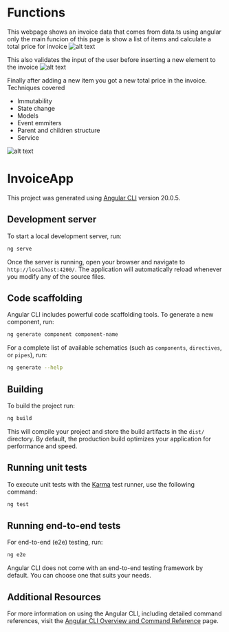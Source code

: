 # Functions
This webpage shows an invoice data that comes from data.ts using angular only
the main funcion of this page is show a list of items and calculate a total price for invoice
![alt text](https://github.com/jonas-repo/invoice-app/src/images/invoicemain.PNG)

This also validates the input of the user before inserting a new element to the invoice
![alt text](https://github.com/jonas-repo/invoice-app/src/images/totalandvalidations.PNG)

Finally after adding a new item you got a new total price in the invoice.
Techniques covered
* Immutability
* State change
* Models
* Event emmiters
* Parent and children structure
* Service


![alt text](https://github.com/jonas-repo/invoice-app/src/images/priceupdatedandnewitemadded.PNG)




# InvoiceApp

This project was generated using [Angular CLI](https://github.com/angular/angular-cli) version 20.0.5.

## Development server

To start a local development server, run:

```bash
ng serve
```

Once the server is running, open your browser and navigate to `http://localhost:4200/`. The application will automatically reload whenever you modify any of the source files.

## Code scaffolding

Angular CLI includes powerful code scaffolding tools. To generate a new component, run:

```bash
ng generate component component-name
```

For a complete list of available schematics (such as `components`, `directives`, or `pipes`), run:

```bash
ng generate --help
```

## Building

To build the project run:

```bash
ng build
```

This will compile your project and store the build artifacts in the `dist/` directory. By default, the production build optimizes your application for performance and speed.

## Running unit tests

To execute unit tests with the [Karma](https://karma-runner.github.io) test runner, use the following command:

```bash
ng test
```

## Running end-to-end tests

For end-to-end (e2e) testing, run:

```bash
ng e2e
```

Angular CLI does not come with an end-to-end testing framework by default. You can choose one that suits your needs.

## Additional Resources

For more information on using the Angular CLI, including detailed command references, visit the [Angular CLI Overview and Command Reference](https://angular.dev/tools/cli) page.
